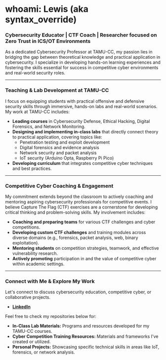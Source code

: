 # whoami: Lewis (aka syntax_override)

### Cybersecurity Educator | CTF Coach | Researcher focused on Zero Trust in ICS/OT Environments

As a dedicated Cybersecurity Professor at TAMU-CC, my passion lies in bridging the gap between theoretical knowledge and practical application in cybersecurity. I specialize in developing hands-on learning experiences and fostering the skills essential for success in competitive cyber environments and real-world security roles.

---

### **Teaching & Lab Development at TAMU-CC**

I focus on equipping students with practical offensive and defensive security skills through immersive, hands-on labs and real-world scenarios. My work at TAMU-CC includes:

* **Leading courses** in Cybersecurity Defense, Ethical Hacking, Digital Forensics, and Network Monitoring.
* **Designing and implementing in-class labs** that directly connect theory to practical application, covering topics like:
    * Penetration testing and exploit development
    * Digital forensics and evidence analysis
    * Network security and packet analysis
    * IoT security (Arduino Opta, Raspberry Pi Pico)
* **Developing curriculum** that integrates competitive cyber techniques and best practices.

---

### **Competitive Cyber Coaching & Engagement**

My commitment extends beyond the classroom to actively coaching and mentoring aspiring cybersecurity professionals for competitive events. I believe Capture The Flag (CTF) exercises are a cornerstone for developing critical thinking and problem-solving skills. My involvement includes:

* **Coaching and preparing teams** for various CTF challenges and cyber competitions.
* **Developing custom CTF challenges** and training modules across diverse domains (e.g., forensics, packet analysis, web, binary exploitation).
* **Mentoring students** on competition strategies, teamwork, and effective vulnerability research.
* **Actively promoting** participation in and the value of competitive cyber within academic settings.

---

### **Connect with Me & Explore My Work**

Let's connect to discuss cybersecurity education, competitive cyber, or collaborative projects.

* [**LinkedIn**](https://www.linkedin.com/in/lewisheuermann/)

Feel free to check my repositories below for:
* **In-Class Lab Materials:** Programs and resources developed for my TAMU-CC courses.
* **Cyber Competition Training Resources:** Materials and frameworks I've created or utilized.
* **Personal Projects:** Showcasing specific technical skills in areas like IoT, forensics, or network analysis.



